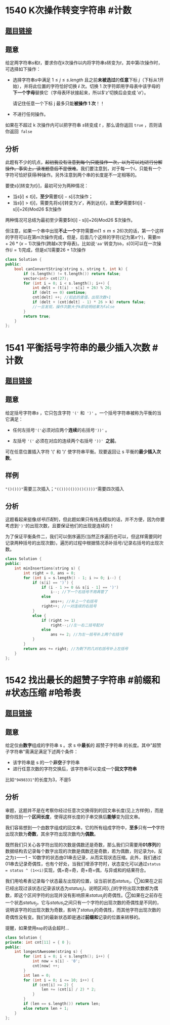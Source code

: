 # 1540 K次操作转变字符串 #计数

## [题目链接](https://leetcode-cn.com/problems/can-convert-string-in-k-moves/)

## 题意

给定两字符串$s$和$t$，要求你在$k$次操作以内将字符串$s$转变为$t$，其中第$i$次操作时，可选择如下操作：

* 选择字符串$s$中满足 $1 \leq j \leq s.length$ 且之前**未被选过**的**任意**下标 $j$（下标从1开始），并将此位置的字符恰好切换 **$i$** 次。切换 1 次字符即用字母表中该字母的**下一个字母**替换它（字母表环状接起来，所以$'z'切换后会变成 $'a'$）。

  请记住任意一个下标 j 最多只能**被操作 1 次**！！

* 不进行任何操作。

如果在不超过 k 次操作内可以把字符串 $s$转变成 $t$ ，那么请你返回 `true` ，否则请你返回` false` 

## 分析

此题有不少的坑点，~~起初我没有注意到每个$j$只能操作一次，以为可以对$j$进行分解操作。事实上，读准题意后不是很难~~。我们要注意到，对于每一个$i$，只能有一个字符可恰好获得$i$种操作。另外注意到两个串的长度是不一定相等的。

要使$s[i]$转变为$t[i]$，最初可分为两种情况：

* 当$s[i] \leq t[i]$，**至少**需要$t[i] - s[i]$次操作；
* 当$s[i]>t[i]$，需要先将$s[i]$转变为$'z'$，再到达$t[i]$，故**至少**需要$(t[i] - s[i]+26)Mod26 $次操作

两种情况可总结为最初至少需要$(t[i] - s[i]+26)Mod26 $次操作。

但注意，如果一个串中出现**不止一个**字符需要$m(1 \leq m \leq 26)$次的话，第一个这样的字符可以在第$m$次操作完成，但是，后面几个这样的字符(记为第$x$个)，需要$m+26*(x-1)$次操作(跨越x次字母表)。比如说`'aa'`转变为`bb`，$s[0]$可以在一次操作($i=1$)完成，但是$s[1]$需要$26+1$次操作

```C++
class Solution {
public:
    bool canConvertString(string s, string t, int k) {
        if (s.length() != t.length()) return false;
        vector<int> cnt(27);
        for (int i = 0; i < s.length(); i++) {
            int delt = (t[i] - s[i] + 26) % 26;
            if (delt == 0) continue;
            cnt[delt] ++; //如此的差值，出现次数+1
            if (delt + (cnt[delt] - 1) * 26 > k) return false;
            //一旦发现，操作次数大于k即说明结果为false
        }
        return true;
    }
};

```



# 1541 平衡括号字符串的最少插入次数  #计数

## [题目链接](https://leetcode-cn.com/problems/minimum-insertions-to-balance-a-parentheses-string/)

## 题意

给定括号字符串$s$ ，它只包含字符 `'('` 和` ')'` 。一个括号字符串被称为平衡的当它满足：

* 任何左括号` '(' `必须对应两个**连续**的右括号`'))'` 。

* 左括号 `'('` 必须在对应的连续两个右括号 `'))' `**之前**。

可在任意位置插入字符 '(' 和 ')' 使字符串平衡。现要返回让 s 平衡的**最少插入次数**。

## 样例

`"()()))"`需要三次插入；`"(()))(()))()())))"`需要四次插入

## 分析

这题看起来挺像*括号匹配*的，但此题如果只有栈去模拟的话，并不方便，因为你要考虑到`')'`的出现次数，且要保证他们的出现是连续的！

为了保证平衡条件二，我们可以倒序遍历(当然正序遍历也可以，但这样需要同时记录两种括号的出现次数)，遍历的过程中根据情况添补括号/记录右括号的出现次数。

```C++
class Solution {
public:
    int minInsertions(string s) {
        int right = 0, ans = 0;
        for (int i = s.length() - 1; i >= 0; i--) {
            if (s[i] == ')') {
                if (i - 1 >= 0 && s[i - 1] == ')')
                    i--; //下一个右括号不用再管了
                else
                    ans++; //补上一个右括号
                right++; //一对连续的右括号
            }
            else {
                if (right >= 1)
                    right--;//左一右二括号配对
                else 
                    ans += 2; //为左一括号补上两个右括号
            }
        }
        return ans += right; //为剩下的几对右括号补上左括号
    }
};
```



# 1542 找出最长的超赞子字符串 #前缀和 #状态压缩 #哈希表

## [题目链接](https://leetcode-cn.com/problems/find-longest-awesome-substring/)

## 题意

给定仅由**数字**组成的字符串 s 。求 s 中**最长**的 超赞子字符串 的长度。其中"超赞子字符串"需满足满足下述两个条件：

* 该字符串是 s 的一个**非空**子字符串
* 进行任意次数的字符交换后，该字符串可以变成一个**回文字符串**

比如`"9498331"`的长度为3，不是5

## 分析

审题，这题并不是在考察你经过任意次交换得到的回文串长度(见上方样例)，而是要你找到一个**区间长度**，使得这样长度的子串交换后**能够**变为回文串。

我们容易想到一个由数字组成的回文串，它的所有组成字符中，**至多**只有**一个**字符出现次数为**奇数**，其余字符出现次数均为**偶数**。

既然我们只关心各字符出现的次数是偶数还是奇数，那么我们只需要用**01序列**的数据结构去记录每个数字出现的次数是偶数还是奇数，若为偶数，则记录为`0`，反之为`1`——$1-10$数字的状态由01串去记录，从而实现状态压缩。此外，我们通过01串去记录奇偶性，也有个好处，当我们增添字符时，状态变化可以通过`status = status ^ (1<<i)`实现，偶+奇=奇，奇+奇=偶，与异或和的结果符合。

我们用哈希表记录每个状态最左出现的位置，设当前状态$status_i$，①如果在之前已经出现过该状态(记录该状态为$status_j$)。说明区间$[i, j]$的字符出现次数都为偶数，即这个区间字符的出现并没有影响原来$status_j$的奇偶性。②如果在之前存在一个状态$status_j$，它与$status_i$之间只有一个字符的出现次数的奇偶性是不同的，说明该字符的出现次数为奇数，影响了$status_j$的奇偶性，而其他字符出现次数的奇偶性没有变。我们的最新状态即是通过**前缀和**记录的位置来转移的。

提醒，如果使用`map`的话会超时…

```C++
class Solution {
private: int cnt[11] = { 0 };
public:
    int longestAwesome(string s) {
        for (int i = 0; i < s.length(); i++) {
            int now = s[i] - '0';
            cnt[now] ++;
        }
        int len = 0;
        for (int i = 0; i <= 10; i++) {
            if (cnt[i] >= 2) {
                len += (cnt[i] / 2) * 2;
            }
        }
        if (len == s.length()) return len;
        else return len + 1;
    }
};
```

